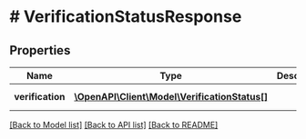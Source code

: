 # # VerificationStatusResponse

## Properties

Name | Type | Description | Notes
------------ | ------------- | ------------- | -------------
**verification** | [**\OpenAPI\Client\Model\VerificationStatus[]**](VerificationStatus.md) |  | [optional] [readonly]

[[Back to Model list]](../../README.md#models) [[Back to API list]](../../README.md#endpoints) [[Back to README]](../../README.md)
